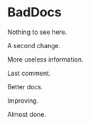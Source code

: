 # BadDocs

Nothing to see here.

A second change.

More useless information.

Last comment.

Better docs.

Improving.

Almost done.
